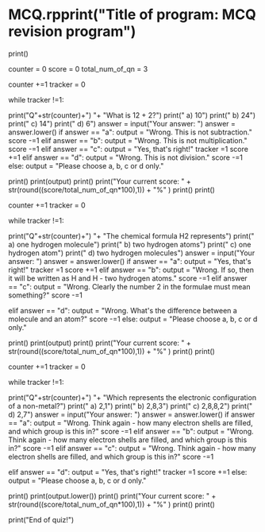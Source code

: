 # MCQ.rpprint("Title of program: MCQ revision program")
print()

counter = 0
score = 0
total_num_of_qn = 3


counter +=1
tracker = 0

while tracker !=1:
  
  print("Q"+str(counter)+") "+ "What is 12 + 2?")
  print("   a) 10")
  print("   b) 24")
  print("   c) 14")
  print("   d) 6")
  answer = input("Your answer: ")
  answer = answer.lower()
  if answer == "a":
    output = "Wrong. This is not subtraction."
    score -=1
  elif answer == "b":
    output = "Wrong. This is not multiplication."
    score -=1
  elif answer == "c":
    output = "Yes, that's right!"
    tracker =1
    score +=1
  elif answer == "d":
    output = "Wrong. This is not division."
    score -=1
  else:
    output = "Please choose a, b, c or d only."
  
  print()
  print(output)
  print()
  print("Your current score: " + str(round((score/total_num_of_qn*100),1)) + "%"  )
  print()
  print()
  


counter +=1
tracker = 0

while tracker !=1:
  
  print("Q"+str(counter)+") "+ "The chemical formula H2 represents")
  print("   a) one hydrogen molecule")
  print("   b) two hydrogen atoms")
  print("   c) one hydrogen atom")
  print("   d) two hydrogen molecules")
  answer = input("Your answer: ")
  answer = answer.lower()
  if answer == "a":
    output = "Yes, that's right!"
    tracker =1
    score +=1
  elif answer == "b":
    output = "Wrong. If so, then it will be written as H and H - two hydrogen atoms."
    score -=1
  elif answer == "c":
    output = "Wrong. Clearly the number 2 in the formulae must mean something?"
    score -=1
    
  elif answer == "d":
    output = "Wrong. What's the difference between a molecule and an atom?"
    score -=1
  else:
    output = "Please choose a, b, c or d only."

  print()
  print(output)
  print()
  print("Your current score: " + str(round((score/total_num_of_qn*100),1)) + "%"  )
  print()
  print()
  
  

counter +=1
tracker = 0

while tracker !=1:
  
  print("Q"+str(counter)+") "+ "Which represents the electronic configuration of a non-metal?")
  print("   a) 2,1")
  print("   b) 2,8,3")
  print("   c) 2,8,8,2")
  print("   d) 2,7")
  answer = input("Your answer: ")
  answer = answer.lower()
  if answer == "a":
    output = "Wrong. Think again - how many electron shells are filled, and which group is this in?"
    score -=1
  elif answer == "b":
    output = "Wrong.  Think again - how many electron shells are filled, and which group is this in?"
    score -=1
  elif answer == "c":
    output = "Wrong.  Think again - how many electron shells are filled, and which group is this in?"
    score -=1
    
  elif answer == "d":
    output = "Yes, that's right!"
    tracker =1
    score +=1
  else:
    output = "Please choose a, b, c or d only."

  

  print()
  print(output.lower())
  print()
  print("Your current score: " + str(round((score/total_num_of_qn*100),1)) + "%"  )
  print()
  print()
  
print("End of quiz!")
  
